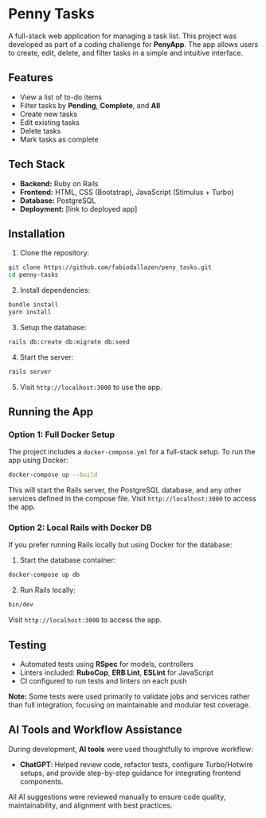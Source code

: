 # Penny Tasks

A full-stack web application for managing a task list. This project was developed as part of a coding challenge for **PenyApp**.
The app allows users to create, edit, delete, and filter tasks in a simple and intuitive interface.

## Features
- View a list of to-do items
- Filter tasks by **Pending**, **Complete**, and **All**
- Create new tasks
- Edit existing tasks
- Delete tasks
- Mark tasks as complete

## Tech Stack
- **Backend:** Ruby on Rails
- **Frontend:** HTML, CSS (Bootstrap), JavaScript (Stimulus + Turbo)
- **Database:** PostgreSQL
- **Deployment:** [link to deployed app]

## Installation

1. Clone the repository:

```bash
git clone https://github.com/fabiodallazen/peny_tasks.git
cd penny-tasks
```

2. Install dependencies:

```bash
bundle install
yarn install
```

3. Setup the database:

```bash
rails db:create db:migrate db:seed
```

4. Start the server:

```bash
rails server
```

5. Visit `http://localhost:3000` to use the app.

## Running the App

### Option 1: Full Docker Setup

The project includes a `docker-compose.yml` for a full-stack setup. To run the app using Docker:

```bash
docker-compose up --build
```

This will start the Rails server, the PostgreSQL database, and any other services defined in the compose file. Visit `http://localhost:3000` to access the app.

### Option 2: Local Rails with Docker DB

If you prefer running Rails locally but using Docker for the database:

1. Start the database container:

```bash
docker-compose up db
```

2. Run Rails locally:

```bash
bin/dev
```

Visit `http://localhost:3000` to access the app.


## Testing
- Automated tests using **RSpec** for models, controllers
- Linters included: **RuboCop**, **ERB Lint**, **ESLint** for JavaScript
- CI configured to run tests and linters on each push

**Note:** Some tests were used primarily to validate jobs and services rather than full integration, focusing on maintainable and modular test coverage.

## AI Tools and Workflow Assistance
During development, **AI tools** were used thoughtfully to improve workflow:

- **ChatGPT**: Helped review code, refactor tests, configure Turbo/Hotwire setups, and provide step-by-step guidance for integrating frontend components.

All AI suggestions were reviewed manually to ensure code quality, maintainability, and alignment with best practices.

